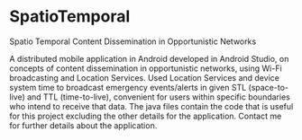 # SpatioTemporal
Spatio Temporal Content Dissemination in Opportunistic Networks

A distributed mobile application in Android developed in Android Studio, on concepts of content dissemination in opportunistic networks, 
using Wi-Fi broadcasting and Location Services.
Used Location Services and device system time to broadcast emergency events/alerts in given STL (space-to-live) and TTL (time-to-live),
convenient for users within specific boundaries who intend to receive that data.
The java files contain the code that is useful for this project excluding the other details for the application.
Contact me for further details  about the application.

